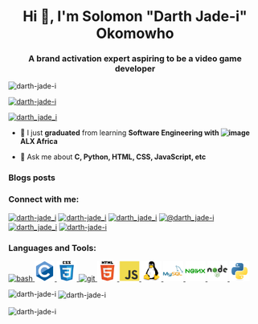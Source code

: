 <h1 align="center">Hi 👋, I'm Solomon "Darth Jade-i" Okomowho</h1>
<h3 align="center">A brand activation expert aspiring to be a video game developer</h3>

<p align="left"> <img src="https://komarev.com/ghpvc/?username=darth-jade-i&label=Profile%20views&color=0e75b6&style=flat" alt="darth-jade-i" /> </p>

<p align="left"> <a href="https://github.com/ryo-ma/github-profile-trophy"><img src="https://github-profile-trophy.vercel.app/?username=darth-jade-i" alt="darth-jade-i" /></a> </p>

<p align="left"> <a href="https://twitter.com/darth_jade_i" target="blank"><img src="https://img.shields.io/twitter/follow/darth_jade_i?logo=twitter&style=for-the-badge" alt="darth_jade_i" /></a> </p>

- 🌱 I just **graduated** from learning **Software Engineering with ![image](https://github.com/user-attachments/assets/e3d9c5c5-3586-438f-841d-e5cb51bbcd60)
ALX Africa**

- 💬 Ask me about **C, Python, HTML, CSS, JavaScript, etc**

### Blogs posts
<!-- BLOG-POST-LIST:START -->
<!-- BLOG-POST-LIST:END -->

<h3 align="left">Connect with me:</h3>
<p align="left">
<a href="https://codepen.io/darth-jade_i" target="blank"><img align="center" src="https://raw.githubusercontent.com/rahuldkjain/github-profile-readme-generator/master/src/images/icons/Social/codepen.svg" alt="darth-jade_i" height="30" width="40" color="white"/></a>
<a href="https://dev.to/darth-jade_i" target="blank"><img align="center" src="https://raw.githubusercontent.com/rahuldkjain/github-profile-readme-generator/master/src/images/icons/Social/devto.svg" alt="darth-jade_i" height="30" width="40" /></a>
<a href="https://twitter.com/darth_jade_i" target="blank"><img align="center" src="https://raw.githubusercontent.com/rahuldkjain/github-profile-readme-generator/master/src/images/icons/Social/twitter.svg" alt="darth_jade_i" height="30" width="40" /></a>
<a href="https://medium.com/@darth_jade-i" target="blank"><img align="center" src="https://raw.githubusercontent.com/rahuldkjain/github-profile-readme-generator/master/src/images/icons/Social/medium.svg" alt="@darth_jade-i" height="30" width="40" /></a>
<a href="https://www.hackerrank.com/darth_jade_i" target="blank"><img align="center" src="https://raw.githubusercontent.com/rahuldkjain/github-profile-readme-generator/master/src/images/icons/Social/hackerrank.svg" alt="darth_jade_i" height="30" width="40" /></a>
<a href="https://www.leetcode.com/darth-jade-i" target="blank"><img align="center" src="https://raw.githubusercontent.com/rahuldkjain/github-profile-readme-generator/master/src/images/icons/Social/leet-code.svg" alt="darth-jade-i" height="30" width="40" /></a>
</p>

<h3 align="left">Languages and Tools:</h3>
<p align="left"> <a href="https://www.gnu.org/software/bash/" target="_blank" rel="noreferrer"> <img src="https://www.vectorlogo.zone/logos/gnu_bash/gnu_bash-icon.svg" alt="bash" width="40" height="40"/> </a> <a href="https://www.cprogramming.com/" target="_blank" rel="noreferrer"> <img src="https://raw.githubusercontent.com/devicons/devicon/master/icons/c/c-original.svg" alt="c" width="40" height="40"/> </a> <a href="https://www.w3schools.com/css/" target="_blank" rel="noreferrer"> <img src="https://raw.githubusercontent.com/devicons/devicon/master/icons/css3/css3-original-wordmark.svg" alt="css3" width="40" height="40"/> </a> <a href="https://git-scm.com/" target="_blank" rel="noreferrer"> <img src="https://www.vectorlogo.zone/logos/git-scm/git-scm-icon.svg" alt="git" width="40" height="40"/> </a> <a href="https://www.w3.org/html/" target="_blank" rel="noreferrer"> <img src="https://raw.githubusercontent.com/devicons/devicon/master/icons/html5/html5-original-wordmark.svg" alt="html5" width="40" height="40"/> </a> <a href="https://developer.mozilla.org/en-US/docs/Web/JavaScript" target="_blank" rel="noreferrer"> <img src="https://raw.githubusercontent.com/devicons/devicon/master/icons/javascript/javascript-original.svg" alt="javascript" width="40" height="40"/> </a> <a href="https://www.linux.org/" target="_blank" rel="noreferrer"> <img src="https://raw.githubusercontent.com/devicons/devicon/master/icons/linux/linux-original.svg" alt="linux" width="40" height="40"/> </a> <a href="https://www.mysql.com/" target="_blank" rel="noreferrer"> <img src="https://raw.githubusercontent.com/devicons/devicon/master/icons/mysql/mysql-original-wordmark.svg" alt="mysql" width="40" height="40"/> </a> <a href="https://www.nginx.com" target="_blank" rel="noreferrer"> <img src="https://raw.githubusercontent.com/devicons/devicon/master/icons/nginx/nginx-original.svg" alt="nginx" width="40" height="40"/> </a> <a href="https://nodejs.org" target="_blank" rel="noreferrer"> <img src="https://raw.githubusercontent.com/devicons/devicon/master/icons/nodejs/nodejs-original-wordmark.svg" alt="nodejs" width="40" height="40"/> </a> <a href="https://www.python.org" target="_blank" rel="noreferrer"> <img src="https://raw.githubusercontent.com/devicons/devicon/master/icons/python/python-original.svg" alt="python" width="40" height="40"/> </a> </p>

<p><img align="left" src="https://github-readme-stats.vercel.app/api/top-langs?username=darth-jade-i&show_icons=true&locale=en&layout=compact" alt="darth-jade-i" /></p>

<p>&nbsp;<img align="center" src="https://github-readme-stats.vercel.app/api?username=darth-jade-i&show_icons=true&locale=en" alt="darth-jade-i" /></p>

<p><img align="center" src="https://github-readme-streak-stats.herokuapp.com/?user=darth-jade-i&" alt="darth-jade-i" /></p>
